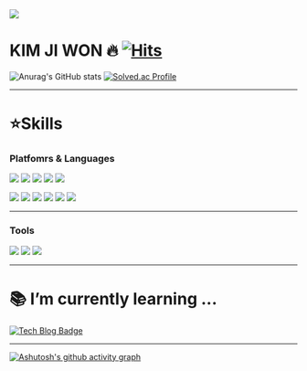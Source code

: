 <img src="https://capsule-render.vercel.app/api?type=wave&color=auto&height=200&section=header" />

# KIM JI WON 🔥   [![Hits](https://hits.seeyoufarm.com/api/count/incr/badge.svg?url=https%3A%2F%2Fgithub.com%2Fjiwonkim16&count_bg=%23C83DA6&title_bg=%23555555&icon=&icon_color=%23E7E7E7&title=hits&edge_flat=false)](https://hits.seeyoufarm.com)

![Anurag's GitHub stats](https://github-readme-stats.vercel.app/api?username=jiwonkim16&show_icons=true&theme=tokyonight)
[![Solved.ac Profile](http://mazassumnida.wtf/api/generate_badge?boj=stayby16@naver.com)](https://solved.ac/stayby16@naver.com)

---

# ⭐Skills
### Platfomrs & Languages
<img src="https://img.shields.io/badge/TypeScript-3178C6?style=flat&logo=TypeScript&logoColor=white"/> <img src="https://img.shields.io/badge/React-61DAFB?style=flat&logo=React&logoColor=white"/>
<img src="https://img.shields.io/badge/Next.js-000000?style=flat&logo=Next.js&logoColor=white"/>
<img src="https://img.shields.io/badge/JavaScript-F7DF1E?style=flat&logo=JavaScript&logoColor=white"/>
<img src="https://img.shields.io/badge/Tailwind-06B6D4?style=flat&logo=Tailwind CSS&logoColor=white"/>

<img src="https://img.shields.io/badge/ReactQuery-FF4154?style=flat&logo=React Query&logoColor=white"/> <img src="https://img.shields.io/badge/Axios-5A29E4?style=flat&logo=Axios&logoColor=white"/>
<img src="https://img.shields.io/badge/Recoil-3578E5?style=flat&logo=Recoil&logoColor=white"/>
<img src="https://img.shields.io/badge/Vercel-000000?style=flat&logo=Vercel&logoColor=white"/> <img src="https://img.shields.io/badge/React Router-CA4245?style=flat&logo=React Router&logoColor=white"/>
<img src="https://img.shields.io/badge/Socket.io-010101?style=flat&logo=Socket.io&logoColor=white"/>

---

### Tools
<img src="https://img.shields.io/badge/Git-F05032?style=flat&logo=Git&logoColor=white"/>  <img src="https://img.shields.io/badge/Vite-646CFF?style=flat&logo=Vite&logoColor=white"/>
<img src="https://img.shields.io/badge/Visual Studio Code-007ACC?style=flat&logo=Visual Studio Code&logoColor=white"/>

---

# 📚 I’m currently learning ...

[![Tech Blog Badge](http://img.shields.io/badge/-Tech%20blog-black?style=flat-square&logo=github&link=https://soo-vely-dev.tistory.com/)](https://hi-wonn.tistory.com/)

---

[![Ashutosh's github activity graph](https://github-readme-activity-graph.vercel.app/graph?username=jiwonkim16&theme=github-compact)](https://github.com/ashutosh00710/github-readme-activity-graph)

